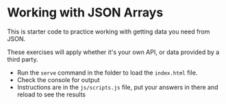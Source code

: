 # Working with JSON Arrays

This is starter code to practice working with getting data you need from JSON.

These exercises will apply whether it's your own API, or data provided by a third party.

* Run the `serve` command in the folder to load the `index.html` file.
* Check the console for output
* Instructions are in the `js/scripts.js` file, put your answers in there and reload to see the results
